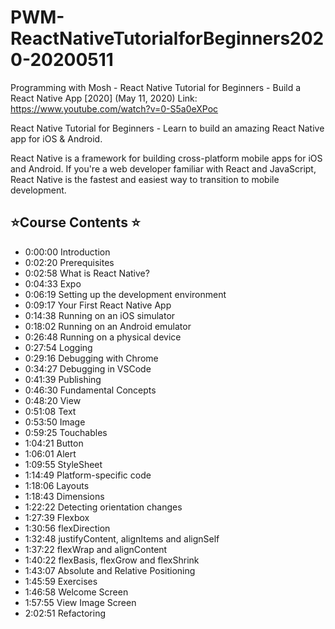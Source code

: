 # PWM-ReactNativeTutorialforBeginners2020-20200511

Programming with Mosh - React Native Tutorial for Beginners - Build a React Native App [2020] (May 11, 2020)
Link: https://www.youtube.com/watch?v=0-S5a0eXPoc

React Native Tutorial for Beginners - Learn to build an amazing React Native app for iOS & Android.

React Native is a framework for building cross-platform mobile apps for iOS and Android. If you're a web developer familiar with React and JavaScript, React Native is the fastest and easiest way to transition to mobile development.


## ⭐️Course Contents ⭐️

* 0:00:00​ Introduction
* 0:02:20​ Prerequisites
* 0:02:58​ What is React Native?
* 0:04:33​ Expo
* 0:06:19​ Setting up the development environment 
* 0:09:17​ Your First React Native App
* 0:14:38​ Running on an iOS simulator
* 0:18:02​ Running on an Android emulator
* 0:26:48​ Running on a physical device
* 0:27:54​ Logging
* 0:29:16​ Debugging with Chrome
* 0:34:27​ Debugging in VSCode
* 0:41:39​ Publishing
* 0:46:30​ Fundamental Concepts
* 0:48:20​ View
* 0:51:08​ Text
* 0:53:50​ Image
* 0:59:25​ Touchables
* 1:04:21​ Button
* 1:06:01​ Alert
* 1:09:55​ StyleSheet
* 1:14:49​ Platform-specific code
* 1:18:06​ Layouts
* 1:18:43​ Dimensions
* 1:22:22​ Detecting orientation changes
* 1:27:39​ Flexbox
* 1:30:56​ flexDirection
* 1:32:48​ justifyContent, alignItems and alignSelf 
* 1:37:22​ flexWrap and alignContent
* 1:40:22​ flexBasis, flexGrow and flexShrink 
* 1:43:07​ Absolute and Relative Positioning 
* 1:45:59​ Exercises
* 1:46:58​ Welcome Screen
* 1:57:55​ View Image Screen
* 2:02:51​ Refactoring
